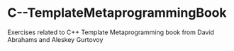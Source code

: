 C--TemplateMetaprogrammingBook
==============================

Exercises related to C++ Template Metaprogramming book from David Abrahams and Aleskey Gurtovoy

